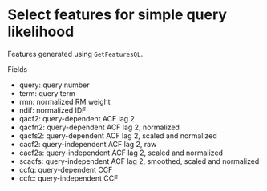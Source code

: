 # Select features for simple query likelihood

Features generated using ```GetFeaturesQL```. 

Fields
* query: query number
* term: query term
* rmn: normalized RM weight
* ndif: normalized IDF
* qacf2: query-dependent ACF lag 2
* qacfn2: query-dependent ACF lag 2, normalized
* qacfs2: query-dependent ACF lag 2, scaled and normalized
* cacf2: query-independent ACF lag 2, raw
* cacf2s: query-independent ACF lag 2, scaled and normalized
* scacfs: query-independent ACF lag 2, smoothed, scaled and normalized
* ccfq: query-dependent CCF
* ccfc: query-independent CCF
